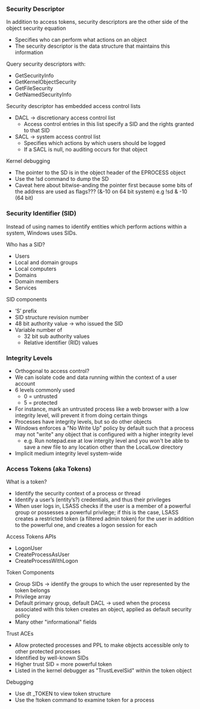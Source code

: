 ### Security Descriptor

In addition to access tokens, security descriptors are the other side of the object security equation
- Specifies who can perform what actions on an object
- The security descriptor is the data structure that maintains this information

Query security descriptors with:
- GetSecurityInfo
- GetKernelObjectSecurity
- GetFileSecurity
- GetNamedSecurityInfo

Security descriptor has embedded access control lists
- DACL -> discretionary access control list
    - Access control entries in this list specify a SID and the rights granted to that SID
- SACL -> system access control list
    - Specifies which actions by which users should be logged
    - If a SACL is null, no auditing occurs for that object 

Kernel debugging
- The pointer to the SD is in the object header of the EPROCESS object
- Use the !sd command to dump the SD
- Caveat here about bitwise-anding the pointer first because some bits of the address are used as flags??? (&-10 on 64 bit system) e.g !sd <addr> & -10 (64 bit)

### Security Identifier (SID)

Instead of using names to identify entities which perform actions within a system, Windows uses SIDs. 

Who has a SID?
- Users
- Local and domain groups
- Local computers
- Domains
- Domain members
- Services

SID components
- ‘S’ prefix
- SID structure revision number
- 48 bit authority value -> who issued the SID
- Variable number of
    - 32 bit sub authority values
    - Relative identifier (RID) values

### Integrity Levels

- Orthogonal to access control?
- We can isolate code and data running within the context of a user account
- 6 levels commonly used
    - 0 = untrusted
    - 5 = protected
- For instance, mark an untrusted process like a web browser with a low integrity level, will prevent it from doing certain things
- Processes have integrity levels, but so do other objects 
- Windows enforces a "No Write Up" policy by default such that a process may not "write" any object that is configured with a higher integrity level
    - e.g. Run notepad.exe at low intergity level and you won't be able to save a new file to any location other than the LocalLow directory
- Implicit medium integrity level system-wide

### Access Tokens (aka Tokens)

What is a token?
- Identify the security context of a process or thread
- Identify a user’s (entity’s?) credentials, and thus their privileges
- When user logs in, LSASS checks if the user is a member of a powerful group or possesses a powerful privilege; if this is the case, LSASS creates a restricted token (a filtered admin token) for the user in addition to the powerful one, and creates a logon session for each

Access Tokens APIs
- LogonUser
- CreateProcessAsUser
- CreateProcessWithLogon

Token Components
- Group SIDs -> identify the groups to which the user represented by the token belongs
- Privilege array
- Default primary group, default DACL -> used when the process associated with this token creates an object, applied as default security policy
- Many other "informational" fields

Trust ACEs
- Allow protected processes and PPL to make objects accessible only to other protected processes
- Identified by well-known SIDs
- Higher trust SID = more powerful token
- Listed in the kernel debugger as "TrustLevelSid" within the token object

Debugging
- Use dt _TOKEN to view token structure
- Use the !token command to examine token for a process